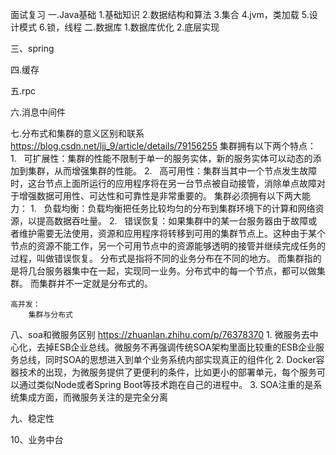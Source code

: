 面试复习
一.Java基础
  1.基础知识
  2.数据结构和算法
  3.集合
  4.jvm，类加载
  5.设计模式 
  6.锁，线程
二.数据库
  1.数据库优化
  2.底层实现
  
三、spring

四.缓存  

五.rpc  

六.消息中间件

七.分布式和集群的意义区别和联系 https://blog.csdn.net/ljj_9/article/details/79156255
    集群拥有以下两个特点：
        1.   可扩展性：集群的性能不限制于单一的服务实体，新的服务实体可以动态的添加到集群，从而增强集群的性能。
        2.   高可用性：集群当其中一个节点发生故障时，这台节点上面所运行的应用程序将在另一台节点被自动接管，消除单点故障对于增强数据可用性、可达性和可靠性是非常重要的。
    集群必须拥有以下两大能力：
        1.   负载均衡：负载均衡把任务比较均匀的分布到集群环境下的计算和网络资源，以提高数据吞吐量。
        2.   错误恢复：如果集群中的某一台服务器由于故障或者维护需要无法使用，资源和应用程序将转移到可用的集群节点上。这种由于某个节点的资源不能工作，另一个可用节点中的资源能够透明的接管并继续完成任务的过程，叫做错误恢复。
    分布式是指将不同的业务分布在不同的地方。 而集群指的是将几台服务器集中在一起，实现同一业务。分布式中的每一个节点，都可以做集群。 而集群并不一定就是分布式的。
    
    高并发：
        集群与分布式
        
八、soa和微服务区别 https://zhuanlan.zhihu.com/p/76378370
    1. 微服务去中心化，去掉ESB企业总线。微服务不再强调传统SOA架构里面比较重的ESB企业服务总线，同时SOA的思想进入到单个业务系统内部实现真正的组件化
    2. Docker容器技术的出现，为微服务提供了更便利的条件，比如更小的部署单元，每个服务可以通过类似Node或者Spring Boot等技术跑在自己的进程中。
    3. SOA注重的是系统集成方面，而微服务关注的是完全分离
    
九、稳定性

10、业务中台
    

